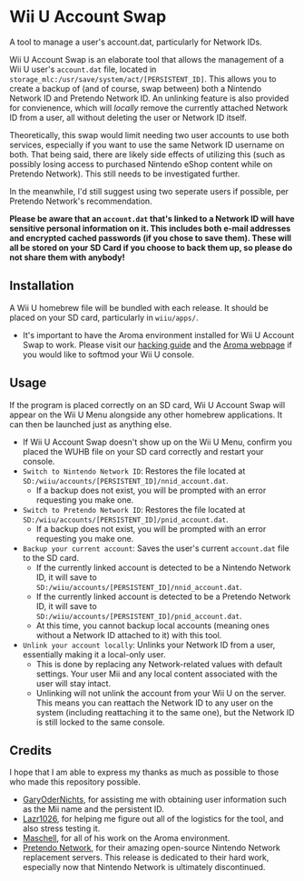 # Wii U Account Swap

A tool to manage a user's account.dat, particularly for Network IDs.

Wii U Account Swap is an elaborate tool that allows the management of a Wii U user's `account.dat` file, located in `storage_mlc:/usr/save/system/act/[PERSISTENT_ID]`. This allows you to create a backup of (and of course, swap between) both a Nintendo Network ID and Pretendo Network ID. An unlinking feature is also provided for convienence, which will *locally* remove the currently attached Network ID from a user, all without deleting the user or Network ID itself.

Theoretically, this swap would limit needing two user accounts to use both services, especially if you want to use the same Network ID username on both. That being said, there are likely side effects of utilizing this (such as possibly losing access to purchased Nintendo eShop content while on Pretendo Network). This still needs to be investigated further. 

In the meanwhile, I'd still suggest using two seperate users if possible, per Pretendo Network's recommendation.

**Please be aware that an `account.dat` that's linked to a Network ID will have sensitive personal information on it. This includes both e-mail addresses and encrypted cached passwords (if you chose to save them). These will all be stored on your SD Card if you choose to back them up, so please do not share them with anybody!**

## Installation
A Wii U homebrew file will be bundled with each release. It should be placed on your SD card, particularly in `wiiu/apps/`.
* It's important to have the Aroma environment installed for Wii U Account Swap to work. Please visit our [hacking guide](https://wiiu.hacks.guide/) and the [Aroma webpage](https://aroma.foryour.cafe/) if you would like to softmod your Wii U console.

## Usage
If the program is placed correctly on an SD card, Wii U Account Swap will appear on the Wii U Menu alongside any other homebrew applications. It can then be launched just as anything else.
* If Wii U Account Swap doesn't show up on the Wii U Menu, confirm you placed the WUHB file on your SD card correctly and restart your console.
* `Switch to Nintendo Network ID`: Restores the file located at `SD:/wiiu/accounts/[PERSISTENT_ID]/nnid_account.dat`.
    * If a backup does not exist, you will be prompted with an error requesting you make one.
* `Switch to Pretendo Network ID`: Restores the file located at `SD:/wiiu/accounts/[PERSISTENT_ID]/pnid_account.dat`.
    * If a backup does not exist, you will be prompted with an error requesting you make one.
* `Backup your current account`: Saves the user's current `account.dat` file to the SD card.
    * If the currently linked account is detected to be a Nintendo Network ID, it will save to `SD:/wiiu/accounts/[PERSISTENT_ID]/nnid_account.dat`.
    * If the currently linked account is detected to be a Pretendo Network ID, it will save to `SD:/wiiu/accounts/[PERSISTENT_ID]/pnid_account.dat`.
    * At this time, you cannot backup local accounts (meaning ones without a Network ID attached to it) with this tool.
* `Unlink your account locally`: Unlinks your Network ID from a user, essentially making it a local-only user.
    * This is done by replacing any Network-related values with default settings. Your user Mii and any local content associated with the user will stay intact.
    * Unlinking will not unlink the account from your Wii U on the server. This means you can reattach the Network ID to any user on the system (including reattaching it to the same one), but the Network ID is still locked to the same console.

## Credits
I hope that I am able to express my thanks as much as possible to those who made this repository possible.
* [GaryOderNichts](https://github.com/GaryOderNichts), for assisting me with obtaining user information such as the Mii name and the persistent ID.
* [Lazr1026](https://github.com/Lazr1026), for helping me figure out all of the logistics for the tool, and also stress testing it.
* [Maschell](https://github.com/Maschell), for all of his work on the Aroma environment.
* [Pretendo Network](https://github.com/PretendoNetwork/), for their amazing open-source Nintendo Network replacement servers. This release is dedicated to their hard work, especially now that Nintendo Network is ultimately discontinued.